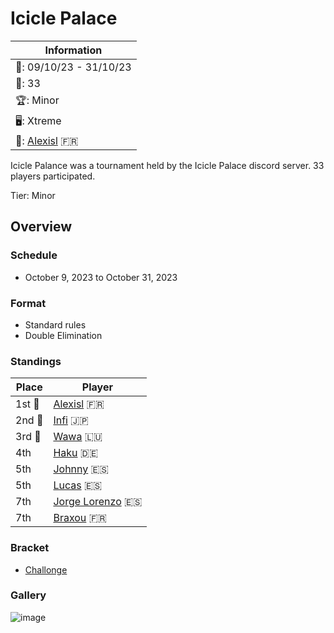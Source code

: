 # Icicle Palace

|Information|
|-|
|:calendar:: 09/10/23 - 31/10/23|
|:busts_in_silhouette:: 33|
|:trophy:: Minor|
|:desktop_computer:: Xtreme|
|:1st_place_medal:: [Alexisl](../../players/french/alexisl.md) :fr:|

Icicle Palance was a tournament held by the Icicle Palace discord server.
33 players participated.

Tier: Minor

## Overview

### Schedule 
- October 9, 2023 to October 31, 2023

### Format
- Standard rules
- Double Elimination

### Standings

|Place|Player|
|-|-|
|1st :1st_place_medal:|[Alexisl](../../players/french/alexisl.md) :fr:|
|2nd :2nd_place_medal:|[Infi](../../players/japanese/infi.md) :jp:|
|3rd :3rd_place_medal:|[Wawa](../../players/luxembourger/wawa.md) :luxembourg:|
|4th|[Haku](../../players/german/haku.md) :de:|
|5th|[Johnny](../../players/spanish/johnny.md) :es:|
|5th|[Lucas](../../players/spanish/lucas.md) :es:|
|7th|[Jorge Lorenzo](../../players/spanish/jorge.md) :es:|
|7th|[Braxou](../../players/french/braxou.md) :fr:|

### Bracket
- [Challonge](https://challonge.com/frxv5jjo)

### Gallery

![image](https://github.com/inabikarilibrary/inalib/assets/110833255/e0ec6c4c-f16a-40e7-89b7-76782b3ddf5d)
